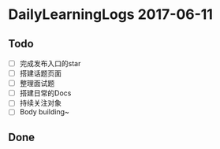 # DailyLearningLogs  2017-06-11

## Todo

- [ ] 完成发布入口的star
- [ ] 搭建话题页面
- [ ] 整理面试题
- [ ] 搭建日常的Docs
- [ ] 持续关注对象
- [ ] Body building~

## Done



